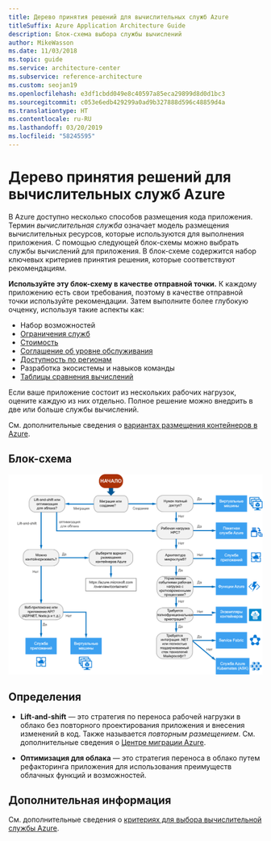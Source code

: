 ```yaml
---
title: Дерево принятия решений для вычислительных служб Azure
titleSuffix: Azure Application Architecture Guide
description: Блок-схема выбора службы вычислений
author: MikeWasson
ms.date: 11/03/2018
ms.topic: guide
ms.service: architecture-center
ms.subservice: reference-architecture
ms.custom: seojan19
ms.openlocfilehash: e3df1cbdd049e8c40597a85eca29899d8d0d1bc3
ms.sourcegitcommit: c053e6edb429299a0ad9b327888d596c48859d4a
ms.translationtype: HT
ms.contentlocale: ru-RU
ms.lasthandoff: 03/20/2019
ms.locfileid: "58245595"
---
```

# <a name="decision-tree-for-azure-compute-services"></a>Дерево принятия решений для вычислительных служб Azure

В Azure доступно несколько способов размещения кода приложения. Термин *вычислительная служба* означает модель размещения вычислительных ресурсов, которые используются для выполнения приложения. С помощью следующей блок-схемы можно выбрать службы вычислений для приложения. В блок-схеме содержится набор ключевых критериев принятия решения, которые соответствуют рекомендациям.

**Используйте эту блок-схему в качестве отправной точки.** К каждому приложению есть свои требования, поэтому в качестве отправной точки используйте рекомендации. Затем выполните более глубокую очценку, используя такие аспекты как:

- Набор возможностей
- [Ограничения служб](/azure/azure-subscription-service-limits)
- [Стоимость](https://azure.microsoft.com/pricing/)
- [Соглашение об уровне обслуживания](https://azure.microsoft.com/support/legal/sla/)
- [Доступность по регионам](https://azure.microsoft.com/global-infrastructure/services/)
- Разработка экосистемы и навыков команды
- [Таблицы сравнения вычислений](./compute-comparison.md)

Если ваше приложение состоит из нескольких рабочих нагрузок, оцените каждую из них отдельно. Полное решение можно внедрить в две или больше службы вычислений.

См. дополнительные сведения о [вариантах размещения контейнеров в Azure](https://azure.microsoft.com/overview/containers/).

## <a name="flowchart"></a>Блок-схема

![Дерево принятия решений для вычислительных служб Azure](../images/compute-decision-tree.svg)

## <a name="definitions"></a>Определения

- **Lift-and-shift** — это стратегия по переноса рабочей нагрузки в облако без повторного проектирования приложения и внесения изменений в код. Также называется *повторным размещением*. См. дополнительные сведения о [Центре миграции Azure](https://azure.microsoft.com/migration/).

- **Оптимизация для облака** — это стратегия переноса в облако путем рефакторинга приложения для использования преимуществ облачных функций и возможностей.

## <a name="next-steps"></a>Дополнительная информация

См. дополнительные сведения о [критериях для выбора вычислительной службы Azure](./compute-comparison.md).
